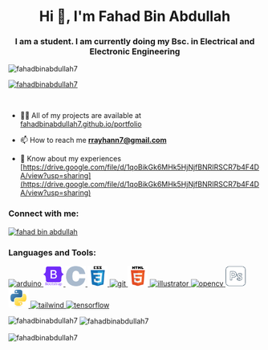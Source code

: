 <h1 align="center">Hi 👋, I'm Fahad Bin Abdullah</h1>
<h3 align="center">I am a student. I am currently doing my Bsc. in Electrical and Electronic Engineering</h3>

<p align="left"> <img src="https://komarev.com/ghpvc/?username=fahadbinabdullah7&label=Profile%20views&color=0e75b6&style=flat" alt="fahadbinabdullah7" /> </p>

<p align="left"> <a href="https://github.com/ryo-ma/github-profile-trophy"><img src="https://github-profile-trophy.vercel.app/?username=fahadbinabdullah7" alt="fahadbinabdullah7" /></a> </p>

<p align="left"> <a href="https://twitter.com/" target="blank"><img src="https://img.shields.io/twitter/follow/?logo=twitter&style=for-the-badge" alt="" /></a> </p>

- 👨‍💻 All of my projects are available at [fahadbinabdullah7.github.io/portfolio](fahadbinabdullah7.github.io/portfolio)

- 📫 How to reach me **rrayhann7@gmail.com**

- 📄 Know about my experiences [https://drive.google.com/file/d/1qoBikGk6MHk5HjNjfBNRIRSCR7b4F4DA/view?usp=sharing](https://drive.google.com/file/d/1qoBikGk6MHk5HjNjfBNRIRSCR7b4F4DA/view?usp=sharing)

<h3 align="left">Connect with me:</h3>
<p align="left">
<a href="https://linkedin.com/in/fahad bin abdullah" target="blank"><img align="center" src="https://cdn.jsdelivr.net/npm/simple-icons@3.0.1/icons/linkedin.svg" alt="fahad bin abdullah" height="30" width="40" /></a>
</p>

<h3 align="left">Languages and Tools:</h3>
<p align="left"> <a href="https://www.arduino.cc/" target="_blank"> <img src="https://cdn.worldvectorlogo.com/logos/arduino-1.svg" alt="arduino" width="40" height="40"/> </a> <a href="https://getbootstrap.com" target="_blank"> <img src="https://raw.githubusercontent.com/devicons/devicon/master/icons/bootstrap/bootstrap-plain-wordmark.svg" alt="bootstrap" width="40" height="40"/> </a> <a href="https://www.cprogramming.com/" target="_blank"> <img src="https://raw.githubusercontent.com/devicons/devicon/master/icons/c/c-original.svg" alt="c" width="40" height="40"/> </a> <a href="https://www.w3schools.com/css/" target="_blank"> <img src="https://raw.githubusercontent.com/devicons/devicon/master/icons/css3/css3-original-wordmark.svg" alt="css3" width="40" height="40"/> </a> <a href="https://git-scm.com/" target="_blank"> <img src="https://www.vectorlogo.zone/logos/git-scm/git-scm-icon.svg" alt="git" width="40" height="40"/> </a> <a href="https://www.w3.org/html/" target="_blank"> <img src="https://raw.githubusercontent.com/devicons/devicon/master/icons/html5/html5-original-wordmark.svg" alt="html5" width="40" height="40"/> </a> <a href="https://www.adobe.com/in/products/illustrator.html" target="_blank"> <img src="https://www.vectorlogo.zone/logos/adobe_illustrator/adobe_illustrator-icon.svg" alt="illustrator" width="40" height="40"/> </a> <a href="https://opencv.org/" target="_blank"> <img src="https://www.vectorlogo.zone/logos/opencv/opencv-icon.svg" alt="opencv" width="40" height="40"/> </a> <a href="https://www.photoshop.com/en" target="_blank"> <img src="https://raw.githubusercontent.com/devicons/devicon/master/icons/photoshop/photoshop-line.svg" alt="photoshop" width="40" height="40"/> </a> <a href="https://www.python.org" target="_blank"> <img src="https://raw.githubusercontent.com/devicons/devicon/master/icons/python/python-original.svg" alt="python" width="40" height="40"/> </a> <a href="https://tailwindcss.com/" target="_blank"> <img src="https://www.vectorlogo.zone/logos/tailwindcss/tailwindcss-icon.svg" alt="tailwind" width="40" height="40"/> </a> <a href="https://www.tensorflow.org" target="_blank"> <img src="https://www.vectorlogo.zone/logos/tensorflow/tensorflow-icon.svg" alt="tensorflow" width="40" height="40"/> </a> </p>

<p><img align="left" src="https://github-readme-stats.vercel.app/api/top-langs?username=fahadbinabdullah7&show_icons=true&locale=en&layout=compact" alt="fahadbinabdullah7" /></p>

<p>&nbsp;<img align="center" src="https://github-readme-stats.vercel.app/api?username=fahadbinabdullah7&show_icons=true&locale=en" alt="fahadbinabdullah7" /></p>

<p><img align="center" src="https://github-readme-streak-stats.herokuapp.com/?user=fahadbinabdullah7&" alt="fahadbinabdullah7" /></p>
